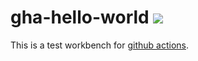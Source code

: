 # gha-hello-world ![](https://github.com/regadas/gha-hello-world/workflows/.github/workflows/ci.yml/badge.svg)

This is a test workbench for [github actions](https://github.com/features/actions).
